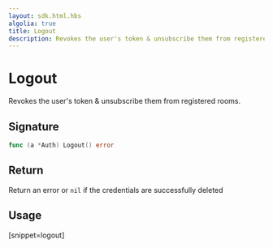 ```yaml
---
layout: sdk.html.hbs
algolia: true
title: Logout
description: Revokes the user's token & unsubscribe them from registered rooms.
---
```



# Logout

Revokes the user's token & unsubscribe them from registered rooms.

## Signature

```go
func (a *Auth) Logout() error 
```

## Return

Return an error or `nil` if the credentials are successfully deleted

## Usage

[snippet=logout]
